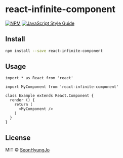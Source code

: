 # react-infinite-component

> 

[![NPM](https://img.shields.io/npm/v/react-infinite-component.svg)](https://www.npmjs.com/package/react-infinite-component) [![JavaScript Style Guide](https://img.shields.io/badge/code_style-standard-brightgreen.svg)](https://standardjs.com)

## Install

```bash
npm install --save react-infinite-component
```

## Usage

```tsx
import * as React from 'react'

import MyComponent from 'react-infinite-component'

class Example extends React.Component {
  render () {
    return (
      <MyComponent />
    )
  }
}
```

## License

MIT © [SeonHyungJo](https://github.com/SeonHyungJo)
